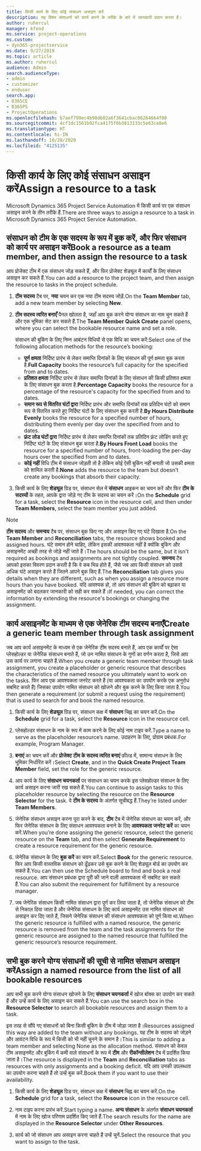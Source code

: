 ```yaml
---
title: किसी कार्य के लिए कोई संसाधन असाइन करें
description: यह विषय संसाधनों को कार्य करने के तरीके के बारे में जानकारी प्रदान करता है।
author: ruhercul
manager: kfend
ms.service: project-operations
ms.custom:
- dyn365-projectservice
ms.date: 9/27/2019
ms.topic: article
ms.author: ruhercul
audience: Admin
search.audienceType:
- admin
- customizer
- enduser
search.app:
- D365CE
- D365PS
- ProjectOperations
ms.openlocfilehash: b7aef799ec4b90d602a6f3641cbac06264664f00
ms.sourcegitcommit: 4cf1dc1561b92fca4175f0b3813133c5e63ce8e6
ms.translationtype: HT
ms.contentlocale: hi-IN
ms.lasthandoff: 10/28/2020
ms.locfileid: "4125135"
---
```

# <a name="assign-a-resource-to-a-task"></a><span data-ttu-id="567f4-103">किसी कार्य के लिए कोई संसाधन असाइन करें</span><span class="sxs-lookup"><span data-stu-id="567f4-103">Assign a resource to a task</span></span>

<span data-ttu-id="567f4-104">Microsoft Dynamics 365 Project Service Automation में किसी कार्य पर एक संसाधन असाइन करने के तीन तरीके हैं.</span><span class="sxs-lookup"><span data-stu-id="567f4-104">There are three ways to assign a resource to a task in Microsoft Dynamics 365 Project Service Automation.</span></span>

## <a name="book-a-resource-as-a-team-member-and-then-assign-the-resource-to-a-task"></a><span data-ttu-id="567f4-105">संसाधन को टीम के एक सदस्य के रूप में बुक करें, और फिर संसाधन को कार्य पर असाइन करें</span><span class="sxs-lookup"><span data-stu-id="567f4-105">Book a resource as a team member, and then assign the resource to a task</span></span>

<span data-ttu-id="567f4-106">आप प्रोजेक्ट टीम में एक संसाधन जोड़ सकते हैं, और फिर प्रोजेक्ट शेड्यूल में कार्यों के लिए संसाधन असाइन कर सकते हैं.</span><span class="sxs-lookup"><span data-stu-id="567f4-106">You can add a resource to the project team, and then assign the resource to tasks in the project schedule.</span></span>

1. <span data-ttu-id="567f4-107">**टीम सदस्य** टैब पर, **नया** चयन कर एक नया टीम सदस्य जोड़ें.</span><span class="sxs-lookup"><span data-stu-id="567f4-107">On the **Team Member** tab, add a new team member by selecting **New**.</span></span> 

2. <span data-ttu-id="567f4-108">**टीम सदस्य त्वरित बनाएँ** पैनल खोलता है, जहाँ आप बुक करने योग्य संसाधन का नाम चुन सकते हैं और एक भूमिका सेट कर सकते हैं.</span><span class="sxs-lookup"><span data-stu-id="567f4-108">The **Team Member Quick Create** panel opens, where you can select the bookable resource name and set a role.</span></span> 

    <span data-ttu-id="567f4-109">संसाधन की बुकिंग के लिए निम्न आबंटन विधियों से एक विधि का चयन करें:</span><span class="sxs-lookup"><span data-stu-id="567f4-109">Select one of the following allocation methods for the resource’s booking:</span></span>

    - <span data-ttu-id="567f4-110">**पूर्ण क्षमता** निर्दिष्ट प्रारंभ से लेकर समाप्ति दिनांकों के लिए संसाधन की पूर्ण क्षमता बुक करता है.</span><span class="sxs-lookup"><span data-stu-id="567f4-110">**Full Capacity** books the resource’s full capacity for the specified from and to dates.</span></span>
    - <span data-ttu-id="567f4-111">**प्रतिशत क्षमता** निर्दिष्ट प्रारंभ से लेकर समाप्ति दिनांकों के लिए संसाधन की किसी प्रतिशत क्षमता के लिए संसाधन बुक करता है.</span><span class="sxs-lookup"><span data-stu-id="567f4-111">**Percentage Capacity** books the resource for a percentage of the resource's capacity for the specified from and to dates.</span></span>
    - <span data-ttu-id="567f4-112">**समान रूप से वितरित घंटों द्वारा** निर्दिष्ट प्रारंभ और समाप्ति दिनांकों तक प्रतिदिन घंटों को समान रूप से वितरित करते हुए निर्दिष्ट घंटों के लिए संसाधन बुक करती है.</span><span class="sxs-lookup"><span data-stu-id="567f4-112">**By Hours Distribute Evenly** books the resource for a specified number of hours, distributing them evenly per day over the specified from and to dates.</span></span>
    - <span data-ttu-id="567f4-113">**फ़्रंट लोड घंटों द्वारा** निर्दिष्ट प्रारंभ से लेकर समाप्ति दिनांकों तक प्रतिदिन फ़्रंट लोडिंग करते हुए निर्दिष्ट घंटों के लिए संसाधन बुक करता है.</span><span class="sxs-lookup"><span data-stu-id="567f4-113">**By Hours Front Load** books the resource for a specified number of hours, front-loading the per-day hours over the specified from and to dates.</span></span>
    - <span data-ttu-id="567f4-114">**कोई नहीं** विधि टीम में संसाधन जोड़ती तो है लेकिन कोई ऐसी बुकिंग नहीं बनाती जो उसकी क्षमता को शामिल करती है.</span><span class="sxs-lookup"><span data-stu-id="567f4-114">**None** adds the resource to the team but doesn’t create any bookings that absorb their capacity.</span></span>

3. <span data-ttu-id="567f4-115">किसी कार्य के लिए **शेड्यूल** ग्रिड पर, संसाधन सेल में **संसाधन** आइकन का चयन करें और फिर **टीम के सदस्यों** के तहत, आपके द्वारा जोड़े गए टीम के सदस्य का चयन करें।</span><span class="sxs-lookup"><span data-stu-id="567f4-115">On the **Schedule** grid for a task, select the **Resource** icon in the resource cell, and then under **Team Members**, select the team member you just added.</span></span> 

> [!NOTE]
> <span data-ttu-id="567f4-116">**टीम सदस्य** और **समन्वय** टैब पर, संसाधन बुक किए गए और असाइन किए गए घंटे दिखाता है.</span><span class="sxs-lookup"><span data-stu-id="567f4-116">On the **Team Member** and **Reconciliation** tabs, the resource shows booked and assigned hours.</span></span> <span data-ttu-id="567f4-117">घंटे समान होने चाहिए, लेकिन इसकी आवश्यकता नहीं है क्योंकि बुकिंग और असाइनमेंट अच्छी तरह से जोड़े नहीं जाते हैं।</span><span class="sxs-lookup"><span data-stu-id="567f4-117">The hours should be the same, but it isn't required as bookings and assignments are not tightly coupled.</span></span> <span data-ttu-id="567f4-118">**समन्वय** टैब आपको इसका विवरण प्रदान करती है कि वे कब भिन्न होते हैं, जैसे जब आप किसी संसाधन को उससे अधिक घंटे असाइन करते हैं जितने आपने बुक किए हैं.</span><span class="sxs-lookup"><span data-stu-id="567f4-118">The **Reconciliation** tab gives you details when they are different, such as when you assign a resource more hours than you have booked.</span></span> <span data-ttu-id="567f4-119">यदि आवश्यक हो, तो आप संसाधन की बुकिंग को बढ़ाकर या असाइनमेंट को बदलकर जानकारी को सही कर सकते हैं।</span><span class="sxs-lookup"><span data-stu-id="567f4-119">If needed, you can correct the information by extending the resource's bookings or changing the assignment.</span></span>

## <a name="create-a-generic-team-member-through-task-assignment"></a><span data-ttu-id="567f4-120">कार्य असाइनमेंट के माध्यम से एक जेनेरिक टीम सदस्य बनाएँ</span><span class="sxs-lookup"><span data-stu-id="567f4-120">Create a generic team member through task assignment</span></span>

<span data-ttu-id="567f4-121">जब आप कार्य असाइनमेंट के माध्यम से एक जेनेरिक टीम सदस्य बनाते हैं, आप एक कार्यों पर ऐसा प्लेसहोल्डर या जेनेरिक संसाधन बनाते हैं, जो उन नामित संसाधन के गुणों का वर्णन करता है, जिसे आप उस कार्य पर लगाना चाहते हैं.</span><span class="sxs-lookup"><span data-stu-id="567f4-121">When you create a generic team member through task assignment, you create a placeholder or generic resource that describes the characteristics of the named resource you ultimately want to work on the tasks.</span></span> <span data-ttu-id="567f4-122">फिर आप एक आवश्यकता जनरेट करते हैं (या आवश्यकता का उपयोग करके एक अनुरोध सबमिट करते हैं) जिसका उपयोग नामित संसाधन को खोजने और बुक करने के लिए किया जाता है.</span><span class="sxs-lookup"><span data-stu-id="567f4-122">You then generate a requirement (or submit a request using the requirement) that is used to search for and book the named resource.</span></span>

1. <span data-ttu-id="567f4-123">किसी कार्य के लिए **शेड्यूल** ग्रिड पर, संसाधन कक्ष में **संसाधन** चिह्न का चयन करें.</span><span class="sxs-lookup"><span data-stu-id="567f4-123">On the **Schedule** grid for a task, select the **Resource** icon in the resource cell.</span></span>

2. <span data-ttu-id="567f4-124">प्लेसहोल्डर संसाधन के नाम के रूप में काम करने के लिए कोई नाम टाइप करें.</span><span class="sxs-lookup"><span data-stu-id="567f4-124">Type a name to serve as the placeholder resource’s name.</span></span> <span data-ttu-id="567f4-125">उदाहरण के लिए, प्रोग्राम प्रबंधक.</span><span class="sxs-lookup"><span data-stu-id="567f4-125">For example, Program Manager.</span></span>

3. <span data-ttu-id="567f4-126">**बनाएं** का चयन करें और **प्रोजेक्ट टीम के सदस्य त्वरित बनाएं** फ़ील्ड में, सामान्य संसाधन के लिए भूमिका निर्धारित करें।</span><span class="sxs-lookup"><span data-stu-id="567f4-126">Select **Create**, and in the **Quick Create Project Team Member** field, set the role for the generic resource.</span></span>

4. <span data-ttu-id="567f4-127">आप कार्य के लिए **संसाधन चयनकर्ता** पर संसाधन का चयन करके इस प्लेसहोल्डर संसाधन के लिए कार्य असाइन करना जारी रख सकते हैं.</span><span class="sxs-lookup"><span data-stu-id="567f4-127">You can continue to assign tasks to this placeholder resource by selecting the resource on the **Resource Selector** for the task.</span></span> <span data-ttu-id="567f4-128">वे **टीम के सदस्य** के अंतर्गत सूचीबद्ध हैं.</span><span class="sxs-lookup"><span data-stu-id="567f4-128">They’re listed under **Team Members**.</span></span>

5. <span data-ttu-id="567f4-129">जेनेरिक संसाधन असाइन करना पूरा करने के बाद, **टीम** टैब में जेनेरिक संसाधन का चयन करें, और फिर जेनेरिक संसाधन के लिए संसाधन आवश्यकता बनाने के लिए **आवश्यकता जनरेट करें** का चयन करें.</span><span class="sxs-lookup"><span data-stu-id="567f4-129">When you’re done assigning the generic resource, select the generic resource on the **Team** tab, and then select **Generate Requirement** to create a resource requirement for the generic resource.</span></span>

6. <span data-ttu-id="567f4-130">जेनेरिक संसाधन के लिए **बुक करें** का चयन करें.</span><span class="sxs-lookup"><span data-stu-id="567f4-130">Select **Book** for the generic resource.</span></span> <span data-ttu-id="567f4-131">फिर आप किसी वास्तविक संसाधन को ढूँढकर उसे बुक करने के लिए शेड्यूल बोर्ड का उपयोग कर सकते हैं.</span><span class="sxs-lookup"><span data-stu-id="567f4-131">You can then use the Schedule board to find and book a real resource.</span></span> <span data-ttu-id="567f4-132">आप संसाधन प्रबंधक द्वारा पूरी की जाने वाली आवश्यकता भी सबमिट कर सकते हैं.</span><span class="sxs-lookup"><span data-stu-id="567f4-132">You can also submit the requirement for fulfillment by a resource manager.</span></span>

7. <span data-ttu-id="567f4-133">जब जेनेरिक संसाधन किसी नामित संसाधन द्वारा पूर्ण कर लिया जाता है, तो जेनेरिक संसाधन को टीम से निकाल दिया जाता है और जेनेरिक संसाधन के लिए कार्य असाइनमेंट उस नामित संसाधन को असाइन कर दिए जाते हैं, जिसने जेनेरिक संसाधन की संसाधन आवश्यकता को पूर्ण किया था.</span><span class="sxs-lookup"><span data-stu-id="567f4-133">When the generic resource is fulfilled with a named resource, the generic resource is removed from the team and the task assignments for the generic resource are assigned to the named resource that fulfilled the generic resource’s resource requirement.</span></span>

## <a name="assign-a-named-resource-from-the-list-of-all-bookable-resources"></a><span data-ttu-id="567f4-134">सभी बुक करने योग्य संसाधनों की सूची से नामित संसाधन असाइन करें</span><span class="sxs-lookup"><span data-stu-id="567f4-134">Assign a named resource from the list of all bookable resources</span></span>

<span data-ttu-id="567f4-135">आप सभी बुक करने योग्य संसाधन खोजने के लिए **संसाधन चयनकर्ता** में खोज बॉक्स का उपयोग कर सकते हैं और उन्हें कार्य के लिए असाइन कर सकते हैं.</span><span class="sxs-lookup"><span data-stu-id="567f4-135">You can use the search box in the **Resource Selector** to search all bookable resources and assign them to a task.</span></span>

<span data-ttu-id="567f4-136">इस तरह से सौंपे गए संसाधनों को बिना किसी बुकिंग के टीम में जोड़ा जाता है।</span><span class="sxs-lookup"><span data-stu-id="567f4-136">Resources assigned this way are added to the team without any bookings.</span></span> <span data-ttu-id="567f4-137">यह टीम के सदस्य को जोड़ने और आवंटन विधि के रूप में किसी को भी नहीं चुनने के समान है।</span><span class="sxs-lookup"><span data-stu-id="567f4-137">This is similar to adding a team member and selecting None as the allocation method.</span></span> <span data-ttu-id="567f4-138">संसाधन को केवल टीम असाइनमेंट और बुकिंग में कमी वाले संसाधनों के रूप में **टीम** और **रीकॉन्सीलेशन** टैब में प्रदर्शित किया जाता है।</span><span class="sxs-lookup"><span data-stu-id="567f4-138">The resource is displayed in the **Team** and **Reconciliation** tabs as resources with only assignments and a booking deficit.</span></span> <span data-ttu-id="567f4-139">यदि आप उनकी उपलब्धता का उपयोग करना चाहते हैं तो उन्हें बुक करें.</span><span class="sxs-lookup"><span data-stu-id="567f4-139">Book them if you want to use their availability.</span></span>

1. <span data-ttu-id="567f4-140">किसी कार्य के लिए **शेड्यूल** ग्रिड पर, संसाधन कक्ष में **संसाधन** चिह्न का चयन करें.</span><span class="sxs-lookup"><span data-stu-id="567f4-140">On the **Schedule** grid for a task, select the **Resource** icon in the resource cell.</span></span>

2. <span data-ttu-id="567f4-141">नाम टाइप करना प्रारंभ करें.</span><span class="sxs-lookup"><span data-stu-id="567f4-141">Start typing a name.</span></span> <span data-ttu-id="567f4-142">**अन्य संसाधन** के अंतर्गत **संसाधन चयनकर्ता** में नाम के लिए खोज परिणाम प्रदर्शित किए जाते हैं.</span><span class="sxs-lookup"><span data-stu-id="567f4-142">The search results for the name are displayed in the **Resource Selector** under **Other Resources**.</span></span>

3. <span data-ttu-id="567f4-143">कार्य को जो संसाधन आप असाइन करना चाहते हैं उन्हें चुनें.</span><span class="sxs-lookup"><span data-stu-id="567f4-143">Select the resource that you want to assign to the task.</span></span>

